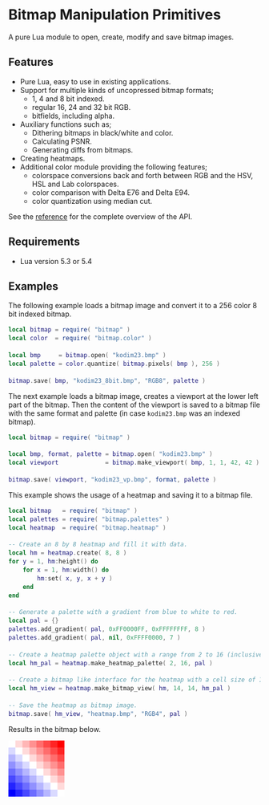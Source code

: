 # Bitmap Manipulation Primitives

A pure Lua module to open, create, modify and save bitmap images.

## Features

* Pure Lua, easy to use in existing applications.
* Support for multiple kinds of uncopressed bitmap formats;
  * 1, 4 and 8 bit indexed.
  * regular 16, 24 and 32 bit RGB.
  * bitfields, including alpha.
* Auxiliary functions such as;
  * Dithering bitmaps in black/white and color.
  * Calculating PSNR.
  * Generating diffs from bitmaps.
* Creating heatmaps.
* Additional color module providing the following features;
  * colorspace conversions back and forth between RGB and the HSV, HSL and Lab colorspaces.
  * color comparison with Delta E76 and Delta E94.
  * color quantization using median cut.

See the [reference](/reference.md) for the complete overview of the API.

## Requirements

* Lua version 5.3 or 5.4

## Examples

The following example loads a bitmap image and convert it to a 256 color 8 bit indexed bitmap.

``` lua
local bitmap = require( "bitmap" )
local color  = require( "bitmap.color" )

local bmp     = bitmap.open( "kodim23.bmp" )
local palette = color.quantize( bitmap.pixels( bmp ), 256 )

bitmap.save( bmp, "kodim23_8bit.bmp", "RGB8", palette )
```

The next example loads a bitmap image, creates a viewport at the lower left part of the bitmap.
Then the content of the viewport is saved to a bitmap file with the same format and palette (in case `kodim23.bmp` was an indexed bitmap).

``` lua
local bitmap = require( "bitmap" )

local bmp, format, palette = bitmap.open( "kodim23.bmp" )
local viewport             = bitmap.make_viewport( bmp, 1, 1, 42, 42 )

bitmap.save( viewport, "kodim23_vp.bmp", format, palette )
```

This example shows the usage of a heatmap and saving it to a bitmap file.

``` lua
local bitmap   = require( "bitmap" )
local palettes = require( "bitmap.palettes" )
local heatmap  = require( "bitmap.heatmap" )

-- Create an 8 by 8 heatmap and fill it with data.
local hm = heatmap.create( 8, 8 )
for y = 1, hm:height() do
    for x = 1, hm:width() do
        hm:set( x, y, x + y )
    end
end

-- Generate a palette with a gradient from blue to white to red.
local pal = {}
palettes.add_gradient( pal, 0xFF0000FF, 0xFFFFFFFF, 8 )
palettes.add_gradient( pal, nil, 0xFFFF0000, 7 )

-- Create a heatmap palette object with a range from 2 to 16 (inclusive).
local hm_pal = heatmap.make_heatmap_palette( 2, 16, pal )

-- Create a bitmap like interface for the heatmap with a cell size of 14 by 14 pixels.
local hm_view = heatmap.make_bitmap_view( hm, 14, 14, hm_pal )

-- Save the heatmap as bitmap image.
bitmap.save( hm_view, "heatmap.bmp", "RGB4", pal )
```

Results in the bitmap below.

![Heatmap image](/test/resources/heatmap.bmp)
